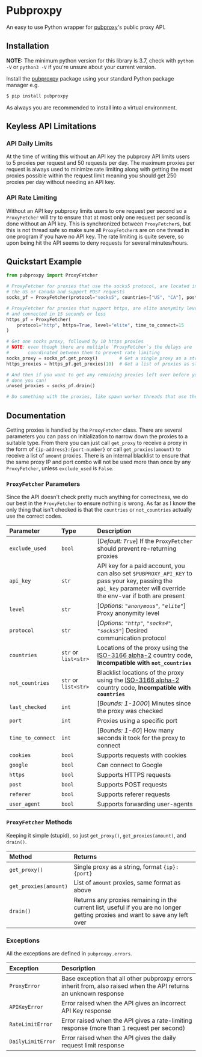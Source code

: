 # Pubproxpy

An easy to use Python wrapper for [pubproxy](http://pubproxy.com)'s public proxy API.

## Installation

**NOTE:** The minimum python version for this library is 3.7, check with `python -V` or `python3 -V` if you're unsure about your current version.

Install the [pubproxpy](https://pypi.org/project/pubproxpy/) package using your standard Python package manager e.g.

```bash
$ pip install pubproxpy
```

As always you are recommended to install into a virtual environment.

## Keyless API Limitations

### API Daily Limits

At the time of writing this without an API key the pubproxy API limits users to 5 proxies per request and 50 requests per day. The maximum proxies per request is always used to minimize rate limiting along with getting the most proxies possible within the request limit meaning you should get 250 proxies per day without needing an API key.

### API Rate Limiting

Without an API key pubproxy limits users to one request per second so a `ProxyFetcher` will try to ensure that at most only one request per second is done without an API key. This is synchronized between `ProxyFetcher`s, but this is not thread safe so make sure all `ProxyFetcher`s are on one thread in one program if you have no API key. The rate limiting is quite severe, so upon being hit the API seems to deny requests for several minutes/hours.

## Quickstart Example

```python
from pubproxpy import ProxyFetcher

# ProxyFetcher for proxies that use the socks5 protocol, are located in
# the US or Canada and support POST requests
socks_pf = ProxyFetcher(protocol="socks5", countries=["US", "CA"], post=True)

# ProxyFetcher for proxies that support https, are elite anonymity level,
# and connected in 15 seconds or less
https_pf = ProxyFetcher(
    protocol="http", https=True, level="elite", time_to_connect=15
)

# Get one socks proxy, followed by 10 https proxies
# NOTE: even though there are multiple `ProxyFetcher`s the delays are
#       coordinated between them to prevent rate limiting
socks_proxy = socks_pf.get_proxy()        # Get a single proxy as a string
https_proxies = https_pf.get_proxies(10)  # Get a list of proxies as strings

# And then if you want to get any remaining proxies left over before you're
# done you can!
unused_proxies = socks_pf.drain()

# Do something with the proxies, like spawn worker threads that use them
```

## Documentation

Getting proxies is handled by the `ProxyFetcher` class. There are several parameters you can pass on initialization to narrow down the proxies to a suitable type. From there you can just call `get_proxy` to receive a proxy in the form of `{ip-address}:{port-number}` or call `get_proxies(amount)` to receive a list of `amount` proxies. There is an internal blacklist to ensure that the same proxy IP and port combo will not be used more than once by any `ProxyFetcher`, unless `exclude_used` is `False`.

### `ProxyFetcher` Parameters

Since the API doesn't check pretty much anything for correctness, we do our best in the `ProxyFetcher` to ensure nothing is wrong. As far as I know the only thing that isn't checked is that the `countries` or `not_countries` actually use the correct codes.

|Parameter|Type|Description|
|:--|:--|:--|
|`exclude_used`|`bool` |[_Default: `True`_] If the `ProxyFetcher` should prevent re-returning proxies|
|`api_key`|`str`|API key for a paid account, you can also set `$PUBPROXY_API_KEY` to pass your key, passing the `api_key` parameter will override the env-var if both are present|
|`level`|`str`|[_Options: `"anonymous"`, `"elite"`_] Proxy anonymity level|
|`protocol`|`str`|[_Options: `"http"`, `"socks4"`, `"socks5"`_] Desired communication protocol|
|`countries`|`str` or `list<str>`|Locations of the proxy using the [ISO-3166 alpha-2](https://en.wikipedia.org/wiki/ISO_3166-1_alpha-2) country code, **Incompatible with `not_countries`**|
|`not_countries`|`str` or `list<str>`|Blacklist locations of the proxy using the [ISO-3166 alpha-2](https://en.wikipedia.org/wiki/ISO_3166-1_alpha-2) country code, **Incompatible with `countries`**|
|`last_checked`|`int`|[_Bounds: 1-1000_] Minutes since the proxy was checked|
|`port`|`int`|Proxies using a specific port|
|`time_to_connect`|`int`|[_Bounds: 1-60_] How many seconds it took for the proxy to connect|
|`cookies`|`bool`|Supports requests with cookies|
|`google`|`bool`|Can connect to Google|
|`https`|`bool`|Supports HTTPS requests|
|`post`|`bool`|Supports POST requests|
|`referer`|`bool`|Supports referer requests|
|`user_agent`|`bool`|Supports forwarding user-agents|

### `ProxyFetcher` Methods

Keeping it simple (stupid), so just `get_proxy()`, `get_proxies(amount)`, and `drain()`.

|Method|Returns|
|:--|:--|
|`get_proxy()`|Single proxy as a string, format `{ip}:{port}`|
|`get_proxies(amount)`|List of `amount` proxies, same format as above|
|`drain()`|Returns any proxies remaining in the current list, useful if you are no longer getting proxies and want to save any left over|

### Exceptions

All the exceptions are defined in `pubproxpy.errors`.

|Exception|Description|
|:--|:--|
|`ProxyError`|Base exception that all other pubproxpy errors inherit from, also raised when the API returns an unknown response|
|`APIKeyError`|Error raised when the API gives an incorrect API Key response|
|`RateLimitError`|Error raised when the API gives a rate-limiting response (more than 1 request per second)|
|`DailyLimitError`|Error raised when the API gives the daily request limit response|

